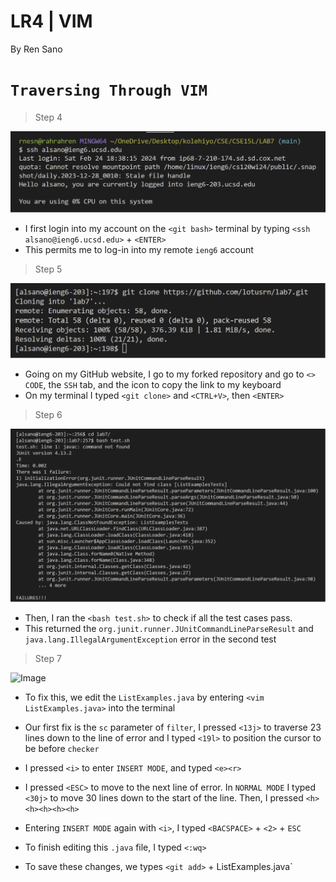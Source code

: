 # **LR4 | VIM**

By Ren Sano

# `Traversing Through VIM` 

> Step 4

![Image](images/nopw_login.png)

- I first login into my account on the `<git bash>` terminal by typing `<ssh alsano@ieng6.ucsd.edu>` + `<ENTER>`
- This permits me to log-in into my remote `ieng6` account

> Step 5

![Image](images/gitclone_ssh.png)

- Going on my GitHub website, I go to my forked repository and go to `<> CODE`,
  the `SSH` tab, and the icon to copy the link to my keyboard
- On my terminal I typed `<git clone>` and `<CTRL+V>`, then `<ENTER>`

> Step 6

![Image](images/testerror.png)

- Then, I ran the `<bash test.sh>` to check if all the test cases pass.
- This returned the `org.junit.runner.JUnitCommandLineParseResult` and `java.lang.IllegalArgumentException` error in the second test

> Step 7

![Image](images/.png)

- To fix this, we edit the `ListExamples.java` by entering `<vim ListExamples.java>` into the terminal
- Our first fix is the `sc` parameter of `filter`, I pressed `<13j>` to traverse 23 lines down to the line of error and I typed `<19l>` to position the cursor to be before `checker` 
- I pressed `<i>` to enter `INSERT MODE`, and typed `<e><r>`
- I pressed `<ESC>` to move to the next line of error. In `NORMAL MODE` I typed `<30j>` to move 30 lines down to the start of the line. Then, I pressed `<h><h><h><h><h>`
- Entering `INSERT MODE` again with `<i>`, I typed `<BACSPACE>` + `<2>` + `ESC`
- To finish editing this `.java` file, I typed `<:wq>`

- To save these changes, we types `<git add>` + ListExamples.java`

